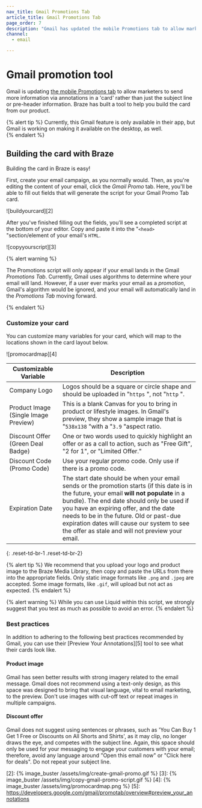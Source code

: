 ```yaml
---
nav_title: Gmail Promotions Tab
article_title: Gmail Promotions Tab
page_order: 7
description: "Gmail has updated the mobile Promotions tab to allow marketers to send more information via annotations in a 'card'. This article covers how to use Braze to help you build the card from our product."
channel:
  - email

---
```


# Gmail promotion tool

Gmail is updating [the mobile Promotions tab][1] to allow marketers to send more information via annotations in a 'card' rather than just the subject line or pre-header information. Braze has built a tool to help you build the card from our product.

{% alert tip %}
Currently, this Gmail feature is only available in their app, but Gmail is working on making it available on the desktop, as well.  
{% endalert %}

## Building the card with Braze

Building the card in Braze is easy!

First, create your email campaign, as you normally would. Then, as you're editing the content of your email, click the _Gmail Promo_ tab. Here, you'll be able to fill out fields that will generate the script for your Gmail Promo Tab card.

![buildyourcard][2]

After you've finished filling out the fields, you'll see a completed script at the bottom of your editor. Copy and paste it into the "`<head>` "section/element of your email's `HTML`.

![copyyourscript][3]

{% alert warning %}

The Promotions script will only appear if your email lands in the Gmail _Promotions Tab_. Currently, Gmail uses algorithms to determine where your email will land. However, if a user ever marks your email as a _promotion_, Gmail's algorithm would be ignored, and your email will automatically land in the _Promotions Tab_ moving forward.

{% endalert %}


### Customize your card

You can customize many variables for your card, which will map to the locations shown in the card layout below.

![promocardmap][4]

| Customizable Variable | Description |
|---|---|
| Company Logo | Logos should be a square or circle shape and should be uploaded in "`https` ", not "`http` ".|
| Product Image (Single Image Preview)| This is a blank Canvas for you to bring in product or lifestyle images. In Gmail's preview, they show a sample image that is "`538x138` "with a "`3.9` "aspect ratio. |
| Discount Offer (Green Deal Badge)| One or two words used to quickly highlight an offer or as a call to action, such as "Free Gift", "2 for 1", or "Limited Offer." |
| Discount Code (Promo Code)| Use your regular promo code. Only use if there is a promo code. |
| Expiration Date | The start date should be when your email sends or the promotion starts (if this date is in the future, your email __will not populate__ in a bundle). The end date should only be used if you have an expiring offer, and the date needs to be in the future. Old or past-due expiration dates will cause our system to see the offer as stale and will not preview your email. |
{: .reset-td-br-1 .reset-td-br-2}

{% alert tip %}
We recommend that you upload your logo and product image to the Braze Media Library, then copy and paste the URLs from there into the appropriate fields. Only static image formats like `.png` and `.jpeg` are accepted. Some image formats, like `.gif`, will upload but not act as expected.
{% endalert %}

{% alert warning %}
While you can use Liquid within this script, we strongly suggest that you test as much as possible to avoid an error.
{% endalert %}

### Best practices

In addition to adhering to the following best practices recommended by Gmail, you can use their [Preview Your Annotations][5] tool to see what their cards look like.

#### Product image

Gmail has seen better results with strong imagery related to the email message. Gmail does not recommend using a text-only design, as this space was designed to bring that visual language, vital to email marketing, to the preview. Don't use images with cut-off text or repeat images in multiple campaigns.

#### Discount offer

Gmail does not suggest using sentences or phrases, such as 'You Can Buy 1 Get 1 Free or Discounts on All Shorts and Shirts', as it may clip, no longer draws the eye, and competes with the subject line. Again, this space should only be used for your messaging to engage your customers with your email; therefore, avoid any language around "Open this email now" or "Click here for deals". Do not repeat your subject line.

[1]: https://developers.google.com/gmail/promotab/
[2]: {% image_buster /assets/img/create-gmail-promo.gif %}
[3]: {% image_buster /assets/img/copy-gmail-promo-script.gif %}
[4]: {% image_buster /assets/img/promocardmap.png %}
[5]: https://developers.google.com/gmail/promotab/overview#preview_your_annotations
